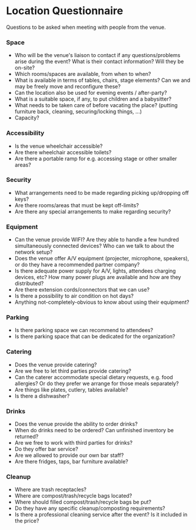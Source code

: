 # Location Questionnaire

Questions to be asked when meeting with people from the venue.

### Space
* Who will be the venue's liaison to contact if any questions/problems arise during the event?  What is their contact information?  Will they be on-site?
* Which rooms/spaces are available, from when to when?
* What is available in terms of tables, chairs, stage elements? Can we and may be freely move and reconfigure these?
* Can the location also be used for evening events / after-party?
* What is a suitable space, if any, to put children and a babysitter?
* What needs to be taken care of before vacating the place? (putting furniture back, cleaning, securing/locking things, ...)
* Capacity?

### Accessibility

* Is the venue wheelchair accessible?
* Are there wheelchair accessible toilets?
* Are there a portable ramp for e.g. accessing stage or other smaller areas?

### Security
* What arrangements need to be made regarding picking up/dropping off keys?
* Are there rooms/areas that must be kept off-limits?
* Are there any special arrangements to make regarding security?

### Equipment
* Can the venue provide WIFI? Are they able to handle a few hundred simultaneously connected devices? Who can we talk to about the network setup?
* Does the venue offer A/V equipment (projecter, microphone, speakers), or do they have a recommended partner company?
* Is there adequate power supply for A/V, lights, attendees charging devices, etc? How many power plugs are available and how are they distributed?
* Are there extension cords/connectors that we can use?
* Is there a possibility to air condition on hot days?
* Anything not-completely-obvious to know about using their equipment?

### Parking
* Is there parking space we can recommend to attendees?
* Is there parking space that can be dedicated for the organization?

### Catering
* Does the venue provide catering?
* Are we free to let third parties provide catering?
* Can the caterer accommodate special dietary requests, e.g. food allergies?  Or do they prefer we arrange for those meals separately?
* Are things like plates, cutlery, tables available?
* Is there a dishwasher?

### Drinks
* Does the venue provide the ability to order drinks?
* When do drinks need to be ordered? Can unfinished inventory be returned?
* Are we free to work with third parties for drinks?
* Do they offer bar service?
* Are we allowed to provide our own bar staff?
* Are there fridges, taps, bar furniture available?

### Cleanup
* Where are trash receptacles?
* Where are compost/trash/recycle bags located?
* Where should filled compost/trash/recycle bags be put?
* Do they have any specific cleanup/composting requirements?
* Is there a professional cleaning service after the event? Is it included in the price?

